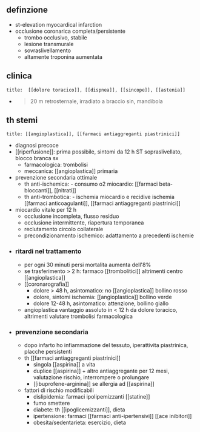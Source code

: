 ## definzione
- st-elevation myocardical infarction
- occlusione coronarica completa/persistente
	- trombo occlusivo, stabile
	- lesione transmurale
	- sovraslivellamento
	- altamente troponina aumentata

## clinica
```ad-caution
title:  [[dolore toracico]], [[dispnea]], [[sincope]], [[astenia]]
```
 - >20 m retrosternale, irradiato a braccio sin, mandibola

## th stemi
```ad-terapia
title: [[angioplastica]], [[farmaci antiaggreganti piastrinici]]
```
- diagnosi precoce
- [[riperfusione]]: prima possibile, sintomi da 12 h ST sopraslivellato, blocco branca sx
	- farmacologica: trombolisi
	- meccanica: [[angioplastica]] primaria
- prevenzione secondaria ottimale
	- th anti-ischemica: - consumo o2 miocardio: [[farmaci beta-bloccanti]], [[nitrati]]
	- th anti-trombotica: - ischemia miocardio e recidive ischemia [[farmaci anticoagulanti]], [[farmaci antiaggreganti piastrinici]]
- miocardio vitale per 12 h
	- occlusione incompleta, flusso residuo
	- occlusione intermittente, riapertura temporanea
	- reclutamento circolo collaterale
	- precondizionamento ischemico: adattamento a precedenti ischemie
- ### ritardi nel trattamento
	- per ogni 30 minuti persi mortalita aumenta dell'8%
	- se trasferimento > 2 h: farmaco [[trombolitici]] altrimenti centro [[angioplastica]]
	- [[coronarografia]]
		- dolore > 48 h, asintomatico: no [[angioplastica]] bollino rosso
		- dolore, sintomi ischemia: [[angioplastica]] bollino verde
		- dolore 12-48 h, asintomatico: attenzione, bollino giallo
	- angioplastica vantaggio assoluto in < 12 h da dolore toracico, altrimenti valutare trombolisi farmacologica
- ### prevenzione secondaria
	- dopo infarto ho infiammazione del tessuto, iperattivita piastrinica, placche persistenti
	- th [[farmaci antiaggreganti piastrinici]]
		- singola [[aspirina]] a vita
		- duplice [[aspirina]] + altro antiaggregante per 12 mesi, valutazione rischio, interrompere o prolungare
		- [[ibuprofene-arginina]] se allergia ad [[aspirina]]
	- fattori di rischio modificabili
		- dislipidemia: farmaci ipolipemizzanti [[statine]]
		- fumo smettere
		- diabete: th [[ipoglicemizzanti]], dieta
		- ipertensione: farmaci [[farmaci anti-ipertensivi]] [[ace inibitori]]
		- obesita/sedentarieta: esercizio, dieta